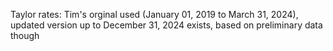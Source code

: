 Taylor rates: Tim's orginal used (January 01, 2019 to March 31, 2024), updated version up to December 31, 2024  exists, based on preliminary data though
